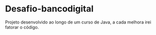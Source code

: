 # Desafio-bancodigital
Projeto desenvolvido ao longo de um curso de Java, a cada melhora irei fatorar o código.
